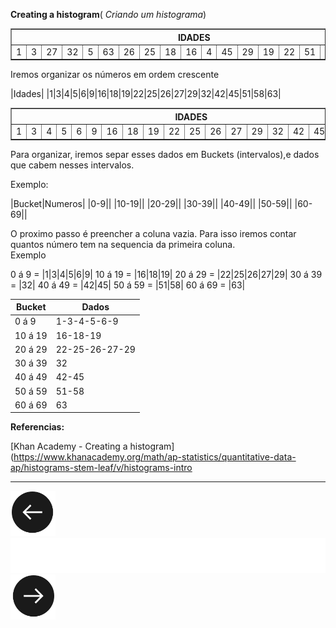 **Creating a histogram**( _Criando um histograma_)
<table border="1">
	<th colspan="19">IDADES</tr>
		<td>1</td>
		<td>3</td>
		<td>27</td>
		<td>32</td>
		<td>5</td>
		<td>63</td>
		<td>26</td>
		<td>25</td>
		<td>18</td>
		<td>16</td>
		<td>4</td>
		<td>45</td>
		<td>29</td>
		<td>19</td>
		<td>22</td>
		<td>51</td>
		<td>58</td>
		<td>9</td>
		<td>42</td>
		<td>6</td>
	</tr>
</table>

Iremos organizar os números em ordem crescente

|Idades|
|1|3|4|5|6|9|16|18|19|22|25|26|27|29|32|42|45|51|58|63|
<table border="1">
	<th colspan="19">IDADES</tr>
		<td>1</td>
		<td>3</td>
		<td>4</td>
		<td>5</td>
		<td>6</td>
		<td>9</td>
		<td>16</td>
		<td>18</td>
		<td>19</td>
		<td>22</td>
		<td>25</td>
		<td>26</td>
		<td>27</td>
		<td>29</td>
		<td>32</td>
		<td>42</td>
		<td>45</td>
		<td>51</td>
		<td>58</td>
		<td>63</td>
	</tr>
</table>

Para organizar, iremos separ esses dados em Buckets (intervalos),e dados que cabem nesses intervalos.

Exemplo:

|Bucket|Numeros|
|0-9||
|10-19||
|20-29||
|30-39||
|40-49||
|50-59||
|60-69||


O proximo passo é preencher a coluna vazia. Para isso iremos contar quantos número tem na sequencia da primeira coluna.<br>
Exemplo<br>
 
0 á 9 = |1|3|4|5|6|9|
10 á 19 = |16|18|19|
20 á 29 = |22|25|26|27|29|
30 á 39 = |32|
40 á 49 = |42|45|
50 á 59 = |51|58|
60 á 69 = |63|


|Bucket|Dados|
|-|-|
|0 á 9 | 1-3-4-5-6-9 |
|10 á 19 | 16-18-19 |
|20 á 29 | 22-25-26-27-29 |
|30 á 39 | 32 |
|40 á 49 | 42-45 |
|50 á 59 | 51-58 |
|60 á 69 | 63 |


**Referencias:**
<div id="referencias"/>



[Khan Academy - Creating a histogram](https://www.khanacademy.org/math/ap-statistics/quantitative-data-ap/histograms-stem-leaf/v/histograms-intro



<hr>



[![](images/back.png)](Aula04.md)            ![      ](images/bar.png)                                   [![](images/next.png)](Aula06.md)





